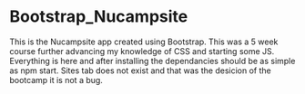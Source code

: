 # Bootstrap_Nucampsite
This is the Nucampsite app created using Bootstrap.
This was a 5 week course further advancing my knowledge of CSS and starting some JS.
Everything is here and after installing the dependancies should be as simple as npm start.
Sites tab does not exist and that was the desicion of the bootcamp it is not a bug.